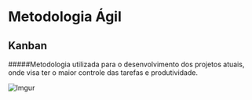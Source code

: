 # Metodologia Ágil

## Kanban

#####Metodologia utilizada para o desenvolvimento dos projetos atuais, onde visa ter o maior controle das tarefas e produtividade.

![Imgur](https://i.imgur.com/BDRrghq.png)

